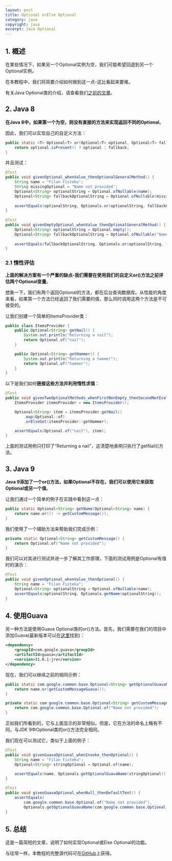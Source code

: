 ```yaml
---
layout: post
title: Optional orElse Optional
category: java
copyright: java
excerpt: Java Optional
---
```


## 1. 概述

在某些情况下，如果另一个Optional实例为空，我们可能希望回退到另一个Optional实例。

在本教程中，我们将简要介绍如何做到这一点-这比看起来要难。

有关Java Optional类的介绍，请查看我们[之前的文章](https://www.baeldung.com/java-optional)。

## 2. Java 8

**在Java 8中，如果第一个为空，则没有直接的方法来实现返回不同的Optional**。

因此，我们可以实现自己的自定义方法：

```java
public static <T> Optional<T> or(Optional<T> optional, Optional<T> fallback) {
    return optional.isPresent() ? optional : fallback;
}
```

并且测试：

```java
@Test
public void givenOptional_whenValue_thenOptionalGeneralMethod() {
    String name = "Filan Fisteku";
    String missingOptional = "Name not provided";
    Optional<String> optionalString = Optional.ofNullable(name);
    Optional<String> fallbackOptionalString = Optional.ofNullable(missingOptional);
 
    assertEquals(optionalString, Optionals.or(optionalString, fallbackOptionalString));
}
    
@Test
public void givenEmptyOptional_whenValue_thenOptionalGeneralMethod() {
    Optional<String> optionalString = Optional.empty();
    Optional<String> fallbackOptionalString = Optional.ofNullable("Name not provided");
 
    assertEquals(fallbackOptionalString, Optionals.or(optionalString, fallbackOptionalString));
}
```

### 2.1 惰性评估

**上面的解决方案有一个严重的缺点-我们需要在使用我们的自定义or()方法之前评估两个Optional变量**。

想象一下，我们有两个返回Optional的方法，都在后台查询数据库。从性能的角度来看，如果第一个方法已经返回了我们需要的值，那么同时调用这两个方法是不可接受的。

让我们创建一个简单的ItemsProvider类：

```java
public class ItemsProvider {
    public Optional<String> getNail() {
        System.out.println("Returning a nail");
        return Optional.of("nail");
    }

    public Optional<String> getHammer() {
        System.out.println("Returning a hammer");
        return Optional.of("hammer");
    }
}
```

以下是我们如何**链接这些方法并利用惰性求值**：

```java
@Test
public void givenTwoOptionalMethods_whenFirstNonEmpty_thenSecondNotEvaluated() {
    ItemsProvider itemsProvider = new ItemsProvider();

    Optional<String> item = itemsProvider.getNail()
        .map(Optional::of)
        .orElseGet(itemsProvider::getHammer);

    assertEquals(Optional.of("nail"), item);
}
```

上面的测试用例只打印了“Returning a nail”，这清楚地表明只执行了getNail()方法。

## 3. Java 9

**Java 9添加了一个or()方法，如果Optional不存在，我们可以使用它来获取Optional或另一个值**。

让我们通过一个简单的例子在实践中看到这一点：

```java
public static Optional<String> getName(Optional<String> name) {
    return name.or(() -> getCustomMessage());
}
```

我们使用了一个辅助方法来帮助我们完成示例：

```java
private static Optional<String> getCustomMessage() {
    return Optional.of("Name not provided");
}
```

我们可以对其进行测试并进一步了解其工作原理，下面的测试用例是Optional有值时的演示：

```java
@Test
public void givenOptional_whenValue_thenOptional() {
    String name = "Filan Fisteku";
    Optional<String> optionalString = Optional.ofNullable(name);
    assertEquals(optionalString, Optionals.getName(optionalString));
}
```

## 4. 使用Guava

另一种方法是使用Guava Optional类的or()方法。首先，我们需要在我们的项目中添加Guava(最新版本可以在[这里](https://mvnrepository.com/artifact/com.google.guava/guava/19.0)找到)：

```xml
<dependency>
    <groupId>com.google.guava</groupId>
    <artifactId>guava</artifactId>
    <version>31.0.1-jre</version>
</dependency>
```

现在，我们可以继续之前的相同示例：

```java
public static com.google.common.base.Optional<String> getOptionalGuavaName(com.google.common.base.Optional<String> name) {
    return name.or(getCustomMessageGuava());
}

private static com.google.common.base.Optional<String> getCustomMessageGuava() {
    return com.google.common.base.Optional.of("Name not provided");
}
```

正如我们所看到的，它与上面显示的非常相似。但是，它在方法的命名上略有不同，与JDK 9中Optional类的or()方法完全相同。

我们现在可以测试它，类似于上面的例子：

```java
@Test
public void givenGuavaOptional_whenInvoke_thenOptional() {
    String name = "Filan Fisteku";
    Optional<String> stringOptional = Optional.of(name);
 
    assertEquals(name, Optionals.getOptionalGuavaName(stringOptional));
}

@Test
public void givenGuavaOptional_whenNull_thenDefaultText() {
    assertEquals(
        com.google.common.base.Optional.of("Name not provided"), 
        Optionals.getOptionalGuavaName(com.google.common.base.Optional.fromNullable(null)));
}
```

## 5. 总结

这是一篇简短的文章，说明了如何实现Optional或Else Optional的功能。

与往常一样，本教程的完整源代码可在[GitHub](https://github.com/tuyucheng7/taketoday-tutorial4j/tree/master/java-core-modules/java-optional)上获得。